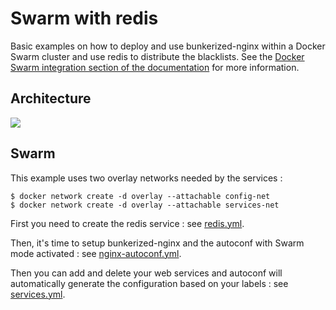 # Swarm with redis

Basic examples on how to deploy and use bunkerized-nginx within a Docker Swarm cluster and use redis to distribute the blacklists. See the [Docker Swarm integration section of the documentation](https://bunkerized-nginx.readthedocs.io/en/latest/integrations.html#docker-swarm) for more information.

## Architecture

<img src="https://github.com/bunkerity/bunkerized-nginx/blob/dev/examples/swarm-redis/architecture.png?raw=true" />

## Swarm

This example uses two overlay networks needed by the services :

```shell
$ docker network create -d overlay --attachable config-net
$ docker network create -d overlay --attachable services-net
```

First you need to create the redis service : see [redis.yml](https://github.com/bunkerity/bunkerized-nginx/blob/master/examples/swarm-redis/redis.yml).

Then, it's time to setup bunkerized-nginx and the autoconf with Swarm mode activated : see [nginx-autoconf.yml](https://github.com/bunkerity/bunkerized-nginx/blob/master/examples/swarm-redis/nginx-autoconf.yml).

Then you can add and delete your web services and autoconf will automatically generate the configuration based on your labels : see [services.yml](https://github.com/bunkerity/bunkerized-nginx/blob/master/examples/swarm-redis/services.yml).
